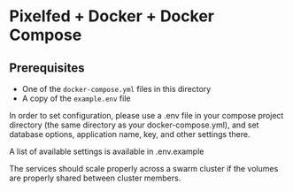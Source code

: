 # Pixelfed + Docker + Docker Compose

## Prerequisites

* One of the `docker-compose.yml` files in this directory
* A copy of the `example.env` file

In order to set configuration, please use a .env file in your compose project directory (the same directory as your docker-compose.yml), and set database options, application
name, key, and other settings there.

A list of available settings is available in .env.example

The services should scale properly across a swarm cluster if the volumes are properly shared between cluster members.
